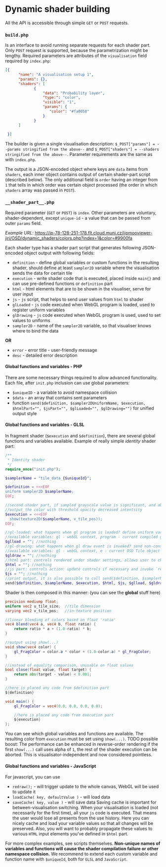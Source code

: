# Dynamic shader building

All the API is accessible through simple `GET` or `POST` requests. 

### `build.php`

Is an interface to avoid running separate requests for each shader part. Only `POST` request is supported, because
the parametrization might be lengthy. Required parameters are attributes of the `visualisation` field required by
`index.php`:
````JSON
[{    
      "name": "A visualisation setup 1",
      "params": {}, 
      "shaders": [
             {
                 "data": "Probability layer",
                 "type:": "color", 
                 "visible": "1", 
                 "params": { 
                    "color": "#fa0058"
                 }
             }
      ]
 
 }]
````
The builder is given a single visualisation description:
`$_POST["params"] = --params stringified from the above--` and `$_POST["shaders"] = --shaders stringified from the above--`.
Parameter requirements are the same as with `index.php`.

The output is a JSON-encoded object where keys are `data` items from `shaders`, each inner object contains output
of certain shader-part script (described below). The only additional field is `order` having an integer from `1` that
tells in which order was certain object processed (the order in which `shaders` array was passed in `POST`).

### `__shader_part__.php`
Required parameter (`GET` or `POST`) is `index`. Other parameters are voluntary, shader-dependent, except `unique-id` - a value 
that can be passed from outer `params` field.

_Example URL_: https://ip-78-128-251-178.flt.cloud.muni.cz/iipmooviewer-jiri/OSD/dynamic_shaders/colors.php?index=1&color=#9900fa

Each shader type has a shader part script that generates following JSON-encoded object output with following fields:
- `definition` - define global variables or custom functions in the resulting shader, should define at least `sampler2D` variable where
 the visualisation sends the data for certain tile
- `execution` - write shader code that is executed, placed inside `main{}` and can use pre-defined functions or `definition` part
- `html` - html elements that are to be shown in the visualiser, serve for user input
- `js` - `js` script, that helps to send user values from `html` to shader
- `glLoaded` - `js` code executed when WebGL program is loaded, used to register uniform variables
- `glDrawing` - `js` code executed when WebGL program is used, used to set values to uniforms
- `sampler2D` - name of the `sampler2D` variable, so that visualiser knows where to bind the data

**OR**

- `error` - error title - user-friendly message
- `desc` - detailed error description

#### Global functions and variables - PHP
There are some necessary things required to allow advanced functionality. Each file, after `init.php` inclusion can use global parameters:
- `$uniqueID` - a variable to avoid namespace collision
- `$data` - an array that contains sent parameters
- function `send($definition, $sampler2DUniformName, $execution, $htmlPart="", $jsPart="", $glLoaded="", $glDrawing="")` for unified output style

#### Global functions and variables - GLSL
In fragment shader (`$execution` and `$definition`), there are several global functions and variables available. Example of really simple _identity_ shader part:

`````php
/**
 * Identity shader
 */
require_once("init.php");

$samplerName = "tile_data_{$uniqueId}";

$definition = <<<EOF
uniform sampler2D $samplerName;
EOF;

//second shader part, if sampled grayscale value is significant, and above threshold, 
//output the color with threshold opacity decreased intentsity
$execution = <<<EOF
  show(texture2D($samplerName, v_tile_pos));
EOF;

//gl-loaded: what happens when gl program is loaded? define uniform variables
//available variables: gl - webGL context, program - current compiled gl program in use 
$glload = ""; //nothing
//gl-drawing: what happens when gl draw event is invoked? send non-constant values to GPU
//available variables: gl - webGL context, e - current OSD Tile object
$gldraw = ""; //nothing
//html part: controls rendered under shader settings, allows user to change shader uniform values
$html = ""; //nothing
//js part: controls action: update controls if necessary and invoke `redraw();`
$js = ""; //nothing
//print output, it is also possible to call send($definition, $samplerName, $execution); only
send($definition, $samplerName, $execution, $html, $js, $glload, $gldraw);
`````
Shader is then composed in this manner: (you can see the **global** stuff here)
````glsl
precision mediump float;
uniform vec2 u_tile_size;  //tile dimension
varying vec2 v_tile_pos;   //in-texture position

//linear blending of colors based on float 'ratio'
vec4 blend(vec4 a, vec4 b, float ratio) {
    return ratio * a + (1.0-ratio) * b;
}

//output using show(...)
void show(vec4 color) {
    gl_FragColor = color.a * color + (1.0-color.a) * gl_FragColor;
}

//instead of equality comparison, unusable on float values
bool close(float value, float target) {
    return abs(target - value) < 0.001;
}

//here is placed any code from $definition part
${definition}

void main() {
    gl_FragColor = vec4(0.0, 0.0, 0.0, 0.0);

    //here is placed any code from execution part
    ${execution}
};
````

You can see which global variables and functions are available. The resulting color from `execution` must be set using
`show(...)`. TODO possible boost: The performance can be enhanced in reverse-order rendering if the first `show(...)` call uses alpha
of `1`, the rest of the shader execution can be aborted. This is visualisator-independent and now considered pointless.

#### Global functions and variables - JavaScript
For javascript, you can use
- `redraw();` - will trigger update to the whole canvas, WebGL will be used to update it
- `loadCache( key, defaultValue )` - will load data
- `saveCache( key, value )` - will save data
Saving cache is important for between-visualisation switching. When your visualisation is loaded (not necessarily for the first time), all your `js` code is
executed. That means the user would lose all presents from the use history. Here you can nicely cache and load your variable values so that all changes will be preserved.
Also, you will want to probably propagate these values to various `HTML` input elements you've defined in `$html` part.


For more complex examples, see scripts themselves. **Non-unique names of variables and functions will cause the shader compilation failure or other
namespace collision.** 
We recommend to extend each custom variable and function name with `$uniqueId`, both for `GLSL` and `JavaScript`.